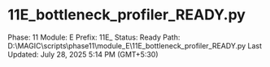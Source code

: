 # 11E_bottleneck_profiler_READY.py

Phase: 11
Module: E
Prefix: 11E_
Status: Ready
Path: D:\MAGIC\scripts\phase11\module_E\11E_bottleneck_profiler_READY.py
Last Updated: July 28, 2025 5:14 PM (GMT+5:30)
